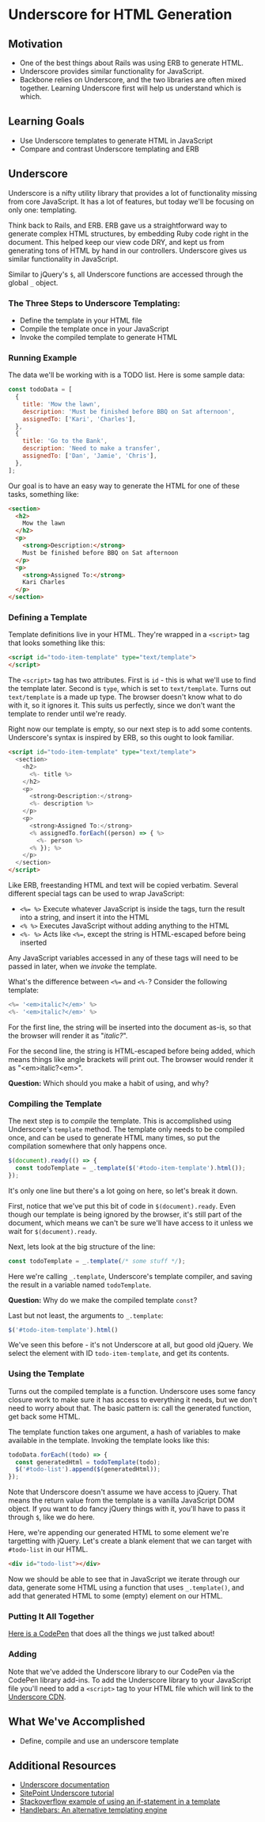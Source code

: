 # Underscore for HTML Generation

## Motivation
- One of the best things about Rails was using ERB to generate HTML.
- Underscore provides similar functionality for JavaScript.
- Backbone relies on Underscore, and the two libraries are often mixed together. Learning Underscore first will help us understand which is which.

## Learning Goals
- Use Underscore templates to generate HTML in JavaScript
- Compare and contrast Underscore templating and ERB

## Underscore
Underscore is a nifty utility library that provides a lot of functionality missing from core JavaScript. It has a lot of features, but today we'll be focusing on only one: templating.

Think back to Rails, and ERB. ERB gave us a straightforward way to generate complex HTML structures, by embedding Ruby code right in the document. This helped keep our view code DRY, and kept us from generating tons of HTML by hand in our controllers. Underscore gives us similar functionality in JavaScript.

Similar to jQuery's `$`, all Underscore functions are accessed through the global `_` object.

### The Three Steps to Underscore Templating:

- Define the template in your HTML file
- Compile the template once in your JavaScript
- Invoke the compiled template to generate HTML

### Running Example
The data we'll be working with is a TODO list. Here is some sample data:

```javascript
const todoData = [
  {
    title: 'Mow the lawn',
    description: 'Must be finished before BBQ on Sat afternoon',
    assignedTo: ['Kari', 'Charles'],
  },
  {
    title: 'Go to the Bank',
    description: 'Need to make a transfer',
    assignedTo: ['Dan', 'Jamie', 'Chris'],
  },
];
```

Our goal is to have an easy way to generate the HTML for one of these tasks, something like:

```html
<section>
  <h2>
    Mow the lawn
  </h2>
  <p>
    <strong>Description:</strong>
    Must be finished before BBQ on Sat afternoon
  </p>
  <p>
    <strong>Assigned To:</strong>
    Kari Charles
  </p>
</section>
```

### Defining a Template
Template definitions live in your HTML. They're wrapped in a `<script>` tag that looks something like this:

```html
<script id="todo-item-template" type="text/template">
</script>
```

The `<script>` tag has two attributes. First is `id` - this is what we'll use to find the template later. Second is `type`, which is set to `text/template`. Turns out `text/template` is a made up type. The browser doesn't know what to do with it, so it ignores it. This suits us perfectly, since we don't want the template to render until we're ready.

Right now our template is empty, so our next step is to add some contents. Underscore's syntax is inspired by ERB, so this ought to look familiar.

```html
<script id="todo-item-template" type="text/template">
  <section>
    <h2>
      <%- title %>
    </h2>
    <p>
      <strong>Description:</strong>
      <%- description %>
    </p>
    <p>
      <strong>Assigned To:</strong>
      <% assignedTo.forEach((person) => { %>
        <%- person %>
      <% }); %>
    </p>
  </section>
</script>
```

Like ERB, freestanding HTML and text will be copied verbatim. Several different special tags can be used to wrap JavaScript:
- `<%= %>` Execute whatever JavaScript is inside the tags, turn the result into a string, and insert it into the HTML
- `<% %>`  Executes JavaScript without adding anything to the HTML
- `<%- %>` Acts like `<%=`, except the string is HTML-escaped before being inserted

Any JavaScript variables accessed in any of these tags will need to be passed in later, when we _invoke_ the template.

What's the difference between `<%=` and `<%-`? Consider the following template:

```javascript
<%= '<em>italic?</em>' %>
<%- '<em>italic?</em>' %>
```

For the first line, the string will be inserted into the document as-is, so that the browser will render it as "_italic?_".

For the second line, the string is HTML-escaped before being added, which means things like angle brackets will print out. The browser would render it as "&lt;em&gt;italic?&lt;em&gt;".

**Question:** Which should you make a habit of using, and why?

### Compiling the Template
The next step is to _compile_ the template. This is accomplished using Underscore's `template` method. The template only needs to be compiled once, and can be used to generate HTML many times, so put the compilation somewhere that only happens once.

```javascript
$(document).ready(() => {
  const todoTemplate = _.template($('#todo-item-template').html());
});
```

It's only one line but there's a lot going on here, so let's break it down.

First, notice that we've put this bit of code in `$(document).ready`. Even though our template is being ignored by the browser, it's still part of the document, which means we can't be sure we'll have access to it unless we wait for `$(document).ready`.

Next, lets look at the big structure of the line:

```javascript
const todoTemplate = _.template(/* some stuff */);
```

Here we're calling `_.template`, Underscore's template compiler, and saving the result in a variable named `todoTemplate`.

**Question:** Why do we make the compiled template `const`?

Last but not least, the arguments to `_.template`:

```javascript
$('#todo-item-template').html()
```

We've seen this before - it's not Underscore at all, but good old jQuery. We select the element with ID `todo-item-template`, and get its contents.

### Using the Template
Turns out the compiled template is a function. Underscore uses some fancy closure work to make sure it has access to everything it needs, but we don't need to worry about that. The basic pattern is: call the generated function, get back some HTML.

The template function takes one argument, a hash of variables to make available in the template. Invoking the template looks like this:

```javascript
todoData.forEach((todo) => {
  const generatedHtml = todoTemplate(todo);
  $('#todo-list').append($(generatedHtml));
});
```

Note that Underscore doesn't assume we have access to jQuery. That means the return value from the template is a vanilla JavaScript DOM object. If you want to do fancy jQuery things with it, you'll have to pass it through `$`, like we do here.

Here, we're appending our generated HTML to some element we're targetting with jQuery. Let's create a blank element that we can target with `#todo-list` in our HTML.

```html
<div id="todo-list"></div>
```

Now we should be able to see that in JavaScript we iterate through our data, generate some HTML using a function that uses `_.template()`, and add that generated HTML to some (empty) element on our HTML.

### Putting It All Together
[Here is a CodePen](https://codepen.io/adadev/pen/zPLJzw?editors=1011) that does all the things we just talked about!

### Adding
Note that we've added the Underscore library to our CodePen via the CodePen library add-ins. To add the Underscore library to your JavaScript file you'll need to add a `<script>` tag to your HTML file which will link to the [Underscore CDN](https://cdnjs.com/libraries/underscore.js/).

## What We've Accomplished
- Define, compile and use an underscore template

## Additional Resources
- [Underscore documentation](http://underscorejs.org/)
- [SitePoint Underscore tutorial](https://www.sitepoint.com/getting-started-with-underscore-js/)
- [Stackoverflow example of using an if-statement in a template](http://stackoverflow.com/questions/7230470/how-to-use-if-statements-in-underscore-js-templates)
- [Handlebars: An alternative templating engine](http://handlebarsjs.com/)
